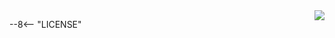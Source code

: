 <a href="https://www.group4life.com/">
    <img align="right" src="https://www.group4life.com/images/logo.png">
</a>

--8<-- "LICENSE"
